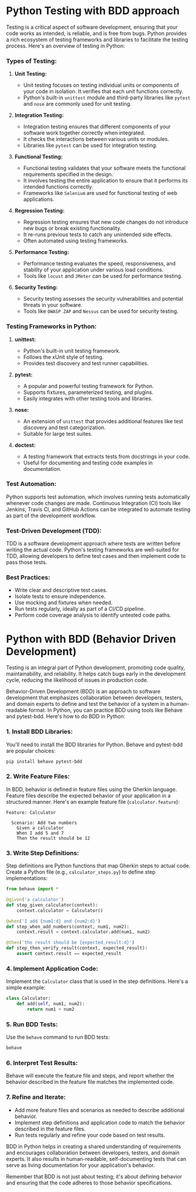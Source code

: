 # Python Testing with BDD approach

Testing is a critical aspect of software development, ensuring that your code works as intended, is reliable, and is free from bugs. Python provides a rich ecosystem of testing frameworks and libraries to facilitate the testing process. Here's an overview of testing in Python:

### Types of Testing:

1. **Unit Testing:**
   - Unit testing focuses on testing individual units or components of your code in isolation. It verifies that each unit functions correctly.
   - Python's built-in `unittest` module and third-party libraries like `pytest` and `nose` are commonly used for unit testing.

2. **Integration Testing:**
   - Integration testing ensures that different components of your software work together correctly when integrated.
   - It checks the interactions between various units or modules.
   - Libraries like `pytest` can be used for integration testing.

3. **Functional Testing:**
   - Functional testing validates that your software meets the functional requirements specified in the design.
   - It involves testing the entire application to ensure that it performs its intended functions correctly.
   - Frameworks like `Selenium` are used for functional testing of web applications.

4. **Regression Testing:**
   - Regression testing ensures that new code changes do not introduce new bugs or break existing functionality.
   - It re-runs previous tests to catch any unintended side effects.
   - Often automated using testing frameworks.

5. **Performance Testing:**
   - Performance testing evaluates the speed, responsiveness, and stability of your application under various load conditions.
   - Tools like `locust` and `JMeter` can be used for performance testing.

6. **Security Testing:**
   - Security testing assesses the security vulnerabilities and potential threats in your software.
   - Tools like `OWASP ZAP` and `Nessus` can be used for security testing.

### Testing Frameworks in Python:

1. **unittest:**
   - Python's built-in unit testing framework.
   - Follows the xUnit style of testing.
   - Provides test discovery and test runner capabilities.

2. **pytest:**
   - A popular and powerful testing framework for Python.
   - Supports fixtures, parameterized testing, and plugins.
   - Easily integrates with other testing tools and libraries.

3. **nose:**
   - An extension of `unittest` that provides additional features like test discovery and test categorization.
   - Suitable for large test suites.

4. **doctest:**
   - A testing framework that extracts tests from docstrings in your code.
   - Useful for documenting and testing code examples in documentation.

### Test Automation:

Python supports test automation, which involves running tests automatically whenever code changes are made. Continuous Integration (CI) tools like Jenkins, Travis CI, and GitHub Actions can be integrated to automate testing as part of the development workflow.

### Test-Driven Development (TDD):

TDD is a software development approach where tests are written before writing the actual code. Python's testing frameworks are well-suited for TDD, allowing developers to define test cases and then implement code to pass those tests.

### Best Practices:

- Write clear and descriptive test cases.
- Isolate tests to ensure independence.
- Use mocking and fixtures when needed.
- Run tests regularly, ideally as part of a CI/CD pipeline.
- Perform code coverage analysis to identify untested code paths.

# Python with BDD (Behavior Driven Development)

Testing is an integral part of Python development, promoting code quality, maintainability, and reliability. It helps catch bugs early in the development cycle, reducing the likelihood of issues in production code.

Behavior-Driven Development (BDD) is an approach to software development that emphasizes collaboration between developers, testers, and domain experts to define and test the behavior of a system in a human-readable format. In Python, you can practice BDD using tools like Behave and pytest-bdd. Here's how to do BDD in Python:

### 1. Install BDD Libraries:

You'll need to install the BDD libraries for Python. Behave and pytest-bdd are popular choices:

```bash
pip install behave pytest-bdd
```

### 2. Write Feature Files:

In BDD, behavior is defined in feature files using the Gherkin language. Feature files describe the expected behavior of your application in a structured manner. Here's an example feature file (`calculator.feature`):

```gherkin
Feature: Calculator

  Scenario: Add two numbers
    Given a calculator
    When I add 5 and 7
    Then the result should be 12
```

### 3. Write Step Definitions:

Step definitions are Python functions that map Gherkin steps to actual code. Create a Python file (e.g., `calculator_steps.py`) to define step implementations:

```python
from behave import *

@given('a calculator')
def step_given_calculator(context):
    context.calculator = Calculator()

@when('I add {num1:d} and {num2:d}')
def step_when_add_numbers(context, num1, num2):
    context.result = context.calculator.add(num1, num2)

@then('the result should be {expected_result:d}')
def step_then_verify_result(context, expected_result):
    assert context.result == expected_result
```

### 4. Implement Application Code:

Implement the `Calculator` class that is used in the step definitions. Here's a simple example:

```python
class Calculator:
    def add(self, num1, num2):
        return num1 + num2
```

### 5. Run BDD Tests:

Use the `behave` command to run BDD tests:

```bash
behave
```

### 6. Interpret Test Results:

Behave will execute the feature file and steps, and report whether the behavior described in the feature file matches the implemented code.

### 7. Refine and Iterate:

- Add more feature files and scenarios as needed to describe additional behavior.
- Implement step definitions and application code to match the behavior described in the feature files.
- Run tests regularly and refine your code based on test results.

BDD in Python helps in creating a shared understanding of requirements and encourages collaboration between developers, testers, and domain experts. It also results in human-readable, self-documenting tests that can serve as living documentation for your application's behavior.

Remember that BDD is not just about testing; it's about defining behavior and ensuring that the code adheres to those behavior specifications.
